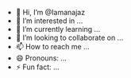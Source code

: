 - 👋 Hi, I’m @Iamanajaz
- 👀 I’m interested in ...
- 🌱 I’m currently learning ...
- 💞️ I’m looking to collaborate on ...
- 📫 How to reach me ...
- 😄 Pronouns: ...
- ⚡ Fun fact: ...

<!---
Iamanajaz/Iamanajaz is a ✨ special ✨ repository because its `README.md` (this file) appears on your GitHub profile.
You can click the Preview link to take a look at your changes.
--->
